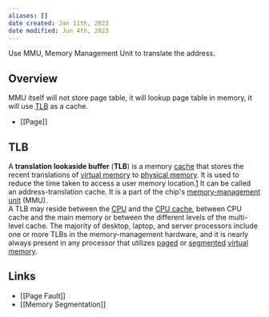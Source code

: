```yaml
---
aliases: []
date created: Jan 11th, 2023
date modified: Jun 4th, 2023
---
```

Use MMU, Memory Management Unit to translate the address.

## Overview
MMU itself will not store page table, it will lookup page table in memory, it will use [TLB](https://en.wikipedia.org/wiki/Translation_lookaside_buffer) as a cache.

- [[Page]]

## TLB
A **translation lookaside buffer** (**TLB**) is a memory [cache](https://en.wikipedia.org/wiki/CPU_cache "CPU cache") that stores the recent translations of [virtual memory](https://en.wikipedia.org/wiki/Virtual_memory "Virtual memory") to [physical memory](https://en.wikipedia.org/wiki/Physical_memory "Physical memory"). It is used to reduce the time taken to access a user memory location.[1](https://en.wikipedia.org/wiki/Translation_lookaside_buffer#cite_note-ostep-1-1) It can be called an address-translation cache. It is a part of the chip's [memory-management unit](https://en.wikipedia.org/wiki/Memory_management_unit "Memory management unit") (MMU).  
A TLB may reside between the [CPU](https://en.wikipedia.org/wiki/Central_processing_unit "Central processing unit") and the [CPU cache](https://en.wikipedia.org/wiki/CPU_cache "CPU cache"), between CPU cache and the main memory or between the different levels of the multi-level cache. The majority of desktop, laptop, and server processors include one or more TLBs in the memory-management hardware, and it is nearly always present in any processor that utilizes [paged](https://en.wikipedia.org/wiki/Paging "Paging") or [segmented](https://en.wikipedia.org/wiki/Memory_segmentation "Memory segmentation") [virtual memory](https://en.wikipedia.org/wiki/Virtual_memory "Virtual memory").

## Links
- [[Page Fault]]
- [[Memory Segmentation]]